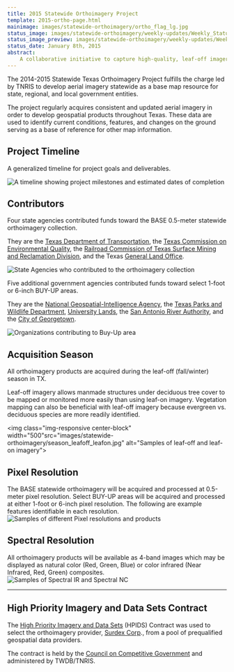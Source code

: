 ```yaml
---
title: 2015 Statewide Orthoimagery Project
template: 2015-ortho-page.html
mainimage: images/statewide-orthoimagery/ortho_flag_lg.jpg
status_image: images/statewide-orthoimagery/weekly-updates/Weekly_Status_Report_010915.jpg
status_image_preview: images/statewide-orthoimagery/weekly-updates/Weekly_Status_Report_010915_sm.jpg
status_date: January 8th, 2015
abstract: 
    A collaborative initiative to capture high-quality, leaf-off imagery for the entire state, slated for public release in Winter 2015. 
---
```

<p class="lead">The 2014-2015 Statewide Texas Orthoimagery Project fulfills the charge led by TNRIS to develop aerial imagery statewide as a base map resource for state, regional, and local government entities.</p>

The project regularly acquires consistent and updated aerial imagery in order to develop geospatial products throughout Texas. These data are used to identify current conditions, features, and changes on the ground serving as a base of reference for other map information.

## Project Timeline
<p class="lead">A generalized timeline for project goals and deliverables.</p>

<img class="img-responsive" src="/images/statewide-orthoimagery/timeline_2.jpg" alt="A timeline showing project milestones and estimated dates of completion">

## Contributors

<p class="lead">Four state agencies contributed funds toward the BASE 0.5-meter statewide orthoimagery collection.</p>

They are the [Texas Department of Transportation](http://www.txdot.gov), the [Texas Commission on Environmental Quality](http://www.tceq.state.tx.us), the [Railroad Commission of Texas Surface Mining and Reclamation Division](http://www.rrc.state.tx.us), and the Texas [General Land Office](http://www.glo.texas.gov).

<img class="img-responsive" src="/images/statewide-orthoimagery/statewide_contributors.jpg" alt="State Agencies who contributed to the orthoimagery collection">

<p class="lead">Five additional government agencies contributed funds toward select 1-foot or 6-inch BUY-UP areas.</p>

They are the [National Geospatial-Intelligence Agency](https://www.nga.mil/Pages/default.aspx), the [Texas Parks and Wildlife Department](https://tpwd.texas.gov/), [University Lands](http://www.utlands.utsystem.edu/), the [San Antonio River Authority](https://www.sara-tx.org/), and the [City of Georgetown](https://georgetown.org/).

<img class="img-responsive" src="/images/statewide-orthoimagery/buyup_contributors.jpg" alt="Organizations contributing to Buy-Up area">

## Acquisition Season

<p class="lead">All orthoimagery products are acquired during the leaf-off (fall/winter) season in TX.</p>

Leaf-off imagery allows manmade structures under deciduous tree cover to be mapped or monitored more easily than using leaf-on imagery. Vegetation mapping can also be beneficial with leaf-off imagery because evergreen vs. deciduous species are more readily identified.

<img class="img-responsive center-block" width="500"src="images/statewide-orthoimagery/season_leafoff_leafon.jpg" alt="Samples of leaf-off and leaf-on imagery">

## Pixel Resolution	
The BASE statewide orthoimagery will be acquired and processed at 0.5-meter pixel resolution. Select BUY-UP areas will be acquired and processed at either 1-foot or 6-inch pixel resolution. The following are example features identifiable in each resolution.
<img class="img-responsive center-block" src="images/statewide-orthoimagery/pixel_rez.jpg" alt="Samples of different Pixel resolutions and products">


## Spectral Resolution
All orthoimagery products will be available as 4-band images which may be displayed as natural color (Red, Green, Blue) or color infrared (Near Infrared, Red, Green) composites.
<img class="img-responsive center-block" src="/images/statewide-orthoimagery/spectral_samples.jpg" alt="Samples of Spectral IR and Spectral NC">

***

## High Priority Imagery and Data Sets Contract

The [High Priority Imagery and Data Sets](high-priority-imagery-data-sets) (HPIDS) Contract was used to select the orthoimagery provider, [Surdex Corp](http://www.surdex.com)., from a pool of prequalified geospatial data providers. 

The contract is held by the [Council on Competitive Government](http://www.ccg.state.tx.us) and administered by TWDB/TNRIS.